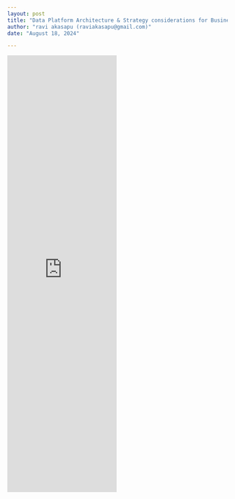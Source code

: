 ```yaml
---
layout: post
title: "Data Platform Architecture & Strategy considerations for Business Analytics & Reporting"
author: "ravi akasapu (raviakasapu@gmail.com)"
date: "August 18, 2024"

---
```


<embed src="https://raviakasapu.github.io/files/Data_strategy_for_analytics.pdf" type="application/pdf" width="250" height="1000" />
